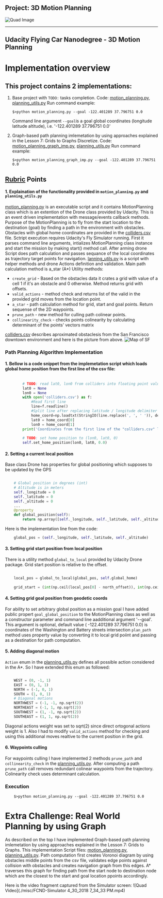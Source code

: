 ## Project: 3D Motion Planning

![Quad Image](./misc/enroute.png)

---

## Udacity Flying Car Nanodegree  - 3D Motion Planning


# Implementation overview

## This project contains 2 implementations:
1. Base project with `TODO:` tasks completion. Code: [motion_planning.py](./motion_planning.py), [planning_utils.py](./planning_utils.py)
	Run command example:
    ```
    $>python motion_planning.py --goal -122.401289 37.796751 0.0
    ```
    Command line argument `--goal`is a goal global coordinates (longitude latitude altitude), i.e. '-122.401289 37.796751 0.0'

2. Graph-based path planning imlemetation by using approaches explained in the Lesson 7: Grids to Graphs Discretize. Code: [motion_planning_graph_imp.py](./motion_planning_graph_imp.py), [planning_utils.py](./planning_utils_graph_imp.py)
    Run command example:
    ```
    $>python motion_planning_graph_imp.py --goal -122.401289 37.796751 0.0
    ```


## [Rubric](https://review.udacity.com/#!/rubrics/1534/view) Points 

#### 1. Explaination of the functionality provided in `motion_planning.py` and `planning_utils.py`
 [motion_planning.py](./motion_planning.py) is an executable script and it contains MotionPlanning class which is an extention of the Drone class provided by Udacity. This is an event driven implementation with message/events callback methods. Purpose of the MotionPlanning is to fly from the start location to the destination (goal) by finding a path in the environment with obstacles. Obstacles with global home coordinates are provided in the [colliders.csv](./colliders.csv) file. Sctript execution requires Udacity's Fly Simulator running. First it parses command line arguments, intializes MotionPlanning class instance and start the mission by making start() method call. After arming drone Script does path calculation and passes sequance of the local coordinates as trajectory target points for navigation. 
 [lanning_utils.py](/planning_utils.py) is a script with helper methods and drone Actions definition and validation. Main path calculation method is a_star (A*) 
 Utility methods:
- `create_grid` - Based on the obstacles data it crates a grid with value of a cell 1 if it's an obstacle and 0 otherwise. Method returns grid with offsets.
- `valid_actions` - method check and returns list of the valid in the provided grid moves from the location point.
- `a_star` - path calculation method for grid, start and goal points. Return sequense of the 2D waypoints.
-  `prune_path` - new method for culling path colinear points.
-  `collinearity_check` - checks points colinearity by calculating determinant of the points' vectors matrix
 
[colliders.csv](./colliders.csv) describes aproximated obstaclesis from the San Francisco downtown environment and here is the picture from above. 
![Map of SF](./misc/map.png)

### Path Planning Algorithm Implementation

#### 1. Bellow is a code snippet from the implemetation script which loads global home position from the first line of the csv file:
```Python
		
        # TODO: read lat0, lon0 from colliders into floating point values
        lat0 = None
        lon0 = None
        with open('colliders.csv') as f:
            #Read first line
            line=f.readline()
            #Split line after replacing latitude / longitude delimiter comma to whitespace for numpy 
            home_coord=np.loadtxt(StringIO(line.replace(', ', ' ')), delimiter=' ', usecols=(1, 3), unpack=True)
            lat0 = home_coord[0]
            lon0 = home_coord[1]
        print('Coordinates from the first line of the "colliders.csv" lat0 = {0},  lon0 ={1}'.format(lat0, lon0))
        
        # TODO: set home position to (lon0, lat0, 0)
        self.set_home_position(lon0, lat0, 0.0)
```


#### 2. Setting a current local position
Base class Drone has properties for global positioning which supposes to be updated by the GPS
```Python
    
    # Global position in degrees (int)
    # Altitude is in meters
    self._longitude = 0
    self._latitude = 0
    self._altitude = 0
	...
    @property
    def global_position(self):
        return np.array([self._longitude, self._latitude, self._altitude])

```
Here is the implementation line from the code:
```Python
	global_pos = (self._longitude, self._latitude, self._altitude)
```

#### 3. Setting grid start position from local position
There is a utility method `global_to_local` provided by Udacity Drone package. Grid start position is relative to the offset.
```Python
	
    local_pos = global_to_local(global_pos, self.global_home)
    
    grid_start = (int(np.ceil(local_pos[0] - north_offset)), int(np.ceil(local_pos[1] - east_offset)))
```

#### 4. Setting grid goal position from geodetic coords
For ability to set arbitrary global position as a mission goal I have added public propert `goal_global_position` to the MotionPlanning class as well as a constructor parameter and command line aadditional argument '--goal'.  This argument is optional, default value ( -122.401289 37.796751 0.0) is coordinates of the Washington and Battery streets intersection  `plan_path` method uses property value by converting it to local grid poiint and passing as a destination for path computation.

#### 5. Adding diagonal motion 
`Action` enum in the [planning_utils.py](./planning_utils_graph_imp.py) defines all possible action considered in the A*. So I have extended this enum as followed:
```Python

	WEST = (0, -1, 1)
    EAST = (0, 1, 1)
    NORTH = (-1, 0, 1)
    SOUTH = (1, 0, 1)
    # Diagonal motions
    NORTHWEST = (-1, -1, np.sqrt(2))
    NORTHEAST = (-1, 1, np.sqrt(2))
    SOUTHWEST = (1, -1, np.sqrt(2))
    SOUTHEAST = (1, 1, np.sqrt(2))
```
Diagonal actions weight was set to sqrt(2) since direct ortogonal actions weight is 1. Also I had to modify `valid_actions` method for checking and using this additional moves realtive to the current position in the grid.

#### 6. Waypoints culling 
For waypoints culling I have implemented 2 methods `prune_path` and  `collinearity_check` in the [planning_utils.py](./planning_utils_graph_imp.py). After computing a path `prune_path`  call removes redundant colinear waypoints from the trajectory. Colinearity check uses determinant calculation.



### Execution
```
    $>python motion_planning.py --goal -122.401289 37.796751 0.0
```

# Extra Challenge: Real World Planning by using Graph

As described on the top I have implemented Graph-based path planning imlemetation by using approaches explained in the Lesson 7: Grids to Graphs. This implementation Script files: [motion_planning.py](./motion_planning.py), [planning_utils.py](./planning_utils.py). 
Path computation first creates Voronoi diagram by using obstacles middle points from the csv file, validates edge points against collision with obstacles  and creates navigation graph from this edges. 
A* traverses this graph for finding path from the start node to destination node which are the closest to the start and goal location ppoints accordingly.

Here is the video fragment captured from the Simulator screen:
![Quad Video](./misc/FCND-Simulator 4_30_2018 7_34_33 PM.mp4)
